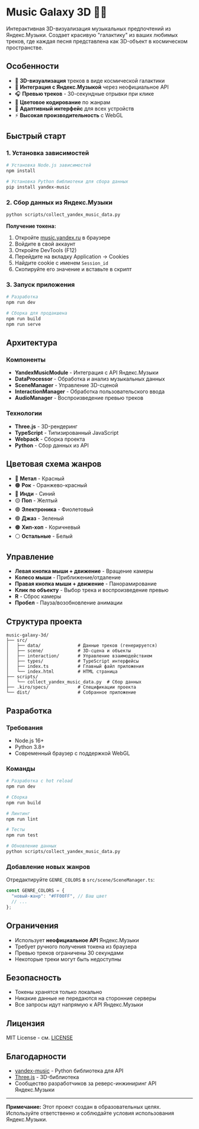 # Music Galaxy 3D 🎵✨

Интерактивная 3D-визуализация музыкальных предпочтений из Яндекс.Музыки. Создает красивую "галактику" из ваших любимых треков, где каждая песня представлена как 3D-объект в космическом пространстве.

## Особенности

- 🎨 **3D-визуализация** треков в виде космической галактики
- 🎵 **Интеграция с Яндекс.Музыкой** через неофициальное API
- 🎧 **Превью треков** - 30-секундные отрывки при клике
- 🌈 **Цветовое кодирование** по жанрам
- 📱 **Адаптивный интерфейс** для всех устройств
- ⚡ **Высокая производительность** с WebGL

## Быстрый старт

### 1. Установка зависимостей

```bash
# Установка Node.js зависимостей
npm install

# Установка Python библиотеки для сбора данных
pip install yandex-music
```

### 2. Сбор данных из Яндекс.Музыки

```bash
python scripts/collect_yandex_music_data.py
```

**Получение токена:**
1. Откройте [music.yandex.ru](https://music.yandex.ru) в браузере
2. Войдите в свой аккаунт
3. Откройте DevTools (F12)
4. Перейдите на вкладку Application → Cookies
5. Найдите cookie с именем `Session_id`
6. Скопируйте его значение и вставьте в скрипт

### 3. Запуск приложения

```bash
# Разработка
npm run dev

# Сборка для продакшена
npm run build
npm run serve
```

## Архитектура

### Компоненты

- **YandexMusicModule** - Интеграция с API Яндекс.Музыки
- **DataProcessor** - Обработка и анализ музыкальных данных
- **SceneManager** - Управление 3D-сценой
- **InteractionManager** - Обработка пользовательского ввода
- **AudioManager** - Воспроизведение превью треков

### Технологии

- **Three.js** - 3D-рендеринг
- **TypeScript** - Типизированный JavaScript
- **Webpack** - Сборка проекта
- **Python** - Сбор данных из API

## Цветовая схема жанров

- 🔴 **Метал** - Красный
- 🟠 **Рок** - Оранжево-красный
- 🔵 **Инди** - Синий
- 🟡 **Поп** - Желтый
- 🟣 **Электроника** - Фиолетовый
- 🟢 **Джаз** - Зеленый
- 🟤 **Хип-хоп** - Коричневый
- ⚪ **Остальные** - Белый

## Управление

- **Левая кнопка мыши + движение** - Вращение камеры
- **Колесо мыши** - Приближение/отдаление
- **Правая кнопка мыши + движение** - Панорамирование
- **Клик по объекту** - Выбор трека и воспроизведение превью
- **R** - Сброс камеры
- **Пробел** - Пауза/возобновление анимации

## Структура проекта

```
music-galaxy-3d/
├── src/
│   ├── data/              # Данные треков (генерируется)
│   ├── scene/             # 3D-сцена и объекты
│   ├── interaction/       # Управление взаимодействием
│   ├── types/             # TypeScript интерфейсы
│   ├── index.ts           # Главный файл приложения
│   └── index.html         # HTML страница
├── scripts/
│   └── collect_yandex_music_data.py  # Сбор данных
├── .kiro/specs/           # Спецификации проекта
└── dist/                  # Собранное приложение
```

## Разработка

### Требования

- Node.js 16+
- Python 3.8+
- Современный браузер с поддержкой WebGL

### Команды

```bash
# Разработка с hot reload
npm run dev

# Сборка
npm run build

# Линтинг
npm run lint

# Тесты
npm run test

# Обновление данных
python scripts/collect_yandex_music_data.py
```

### Добавление новых жанров

Отредактируйте `GENRE_COLORS` в `src/scene/SceneManager.ts`:

```typescript
const GENRE_COLORS = {
  "новый-жанр": "#FF00FF", // Ваш цвет
  // ...
};
```

## Ограничения

- Использует **неофициальное API** Яндекс.Музыки
- Требует ручного получения токена из браузера
- Превью треков ограничены 30 секундами
- Некоторые треки могут быть недоступны

## Безопасность

- Токены хранятся только локально
- Никакие данные не передаются на сторонние серверы
- Все запросы идут напрямую к API Яндекс.Музыки

## Лицензия

MIT License - см. [LICENSE](LICENSE)

## Благодарности

- [yandex-music](https://github.com/MarshalX/yandex-music-api) - Python библиотека для API
- [Three.js](https://threejs.org/) - 3D-библиотека
- Сообщество разработчиков за реверс-инжиниринг API Яндекс.Музыки

---

**Примечание:** Этот проект создан в образовательных целях. Используйте ответственно и соблюдайте условия использования Яндекс.Музыки.